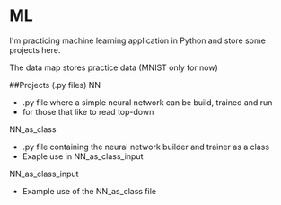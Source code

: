 # ML
I'm practicing machine learning application in Python and store some projects here.

The data map stores practice data (MNIST only for now)

##Projects (.py files)
NN
- .py file where a simple neural network can be build, trained and run
- for those that like to read top-down

NN_as_class
- .py file containing the neural network builder and trainer as a class
- Exaple use in NN_as_class_input

NN_as_class_input
- Example use of the NN_as_class file

